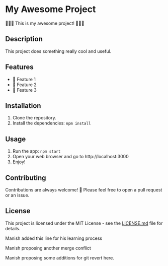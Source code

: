 # My Awesome Project

🚀🚀🚀 This is my awesome project! 🚀🚀🚀

## Description

This project does something really cool and useful.

## Features

- 🎉 Feature 1
- 🎉 Feature 2
- 🎉 Feature 3

## Installation

1. Clone the repository.
2. Install the dependencies: `npm install`

## Usage

1. Run the app: `npm start`
2. Open your web browser and go to http://localhost:3000
3. Enjoy!

## Contributing

Contributions are always welcome! 🤝 Please feel free to open a pull request or an issue.

## License

This project is licensed under the MIT License - see the [LICENSE.md](LICENSE.md) file for details.

Manish added this line for his learning process

Manish proposing another merge conflict

Manish proposing some additions for git revert here. 
